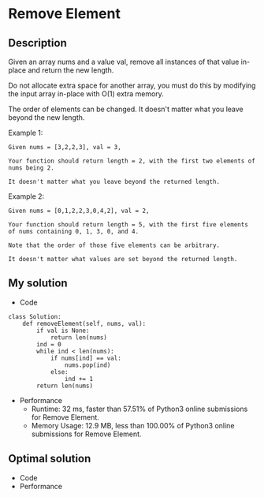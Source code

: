 # Remove Element

## Description
Given an array nums and a value val, remove all instances of that value in-place and return the new length.

Do not allocate extra space for another array, you must do this by modifying the input array in-place with O(1) extra memory.

The order of elements can be changed. It doesn't matter what you leave beyond the new length.

Example 1:
```
Given nums = [3,2,2,3], val = 3,

Your function should return length = 2, with the first two elements of nums being 2.

It doesn't matter what you leave beyond the returned length.
```
Example 2:
```
Given nums = [0,1,2,2,3,0,4,2], val = 2,

Your function should return length = 5, with the first five elements of nums containing 0, 1, 3, 0, and 4.

Note that the order of those five elements can be arbitrary.

It doesn't matter what values are set beyond the returned length.
```
## My solution
- Code
```
class Solution:
    def removeElement(self, nums, val):
        if val is None:
            return len(nums)
        ind = 0
        while ind < len(nums):
            if nums[ind] == val:
                nums.pop(ind)
            else:
                ind += 1
        return len(nums)
```
- Performance
  - Runtime: 32 ms, faster than 57.51% of Python3 online submissions for Remove Element.
  - Memory Usage: 12.9 MB, less than 100.00% of Python3 online submissions for Remove Element.

## Optimal solution
- Code
- Performance
